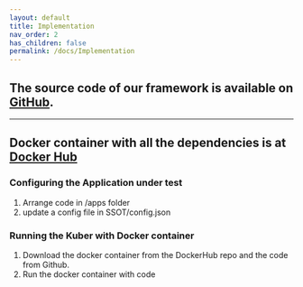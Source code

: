 ```yaml
---
layout: default
title: Implementation
nav_order: 2
has_children: false
permalink: /docs/Implementation
---
```


## The source code of our framework is available on [GitHub](https://github.com/kubercostoptimizer/Kuber/tree/master/code).

---

## Docker container with all the dependencies is at [Docker Hub]()


### Configuring the Application under test
1. Arrange code in /apps folder
2. update a config file in SSOT/config.json

### Running the Kuber with Docker container
1. Download the docker container from the DockerHub repo and the code from Github.
2. Run the docker container with code 
